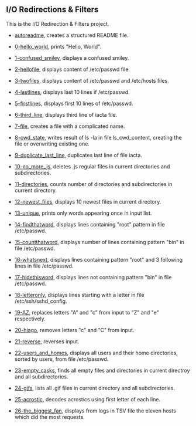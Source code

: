 ## I/O Redirections & Filters

This is the I/O Redirection & Filters project.

* [autoreadme](https://github.com/gwendalminguy/holbertonschool-shell/blob/main/io_redirections_and_filters/autoreadme), creates a structured README file.

* [0-hello_world](https://github.com/gwendalminguy/holbertonschool-shell/blob/main/io_redirections_and_filters/0-hello_world), prints "Hello, World".

* [1-confused_smiley](https://github.com/gwendalminguy/holbertonschool-shell/blob/main/io_redirections_and_filters/1-confused_smiley), displays a confused smiley.

* [2-hellofile](https://github.com/gwendalminguy/holbertonschool-shell/blob/main/io_redirections_and_filters/2-hellofile), displays content of /etc/passwd file.

* [3-twofiles](https://github.com/gwendalminguy/holbertonschool-shell/blob/main/io_redirections_and_filters/3-twofiles), displays content of /etc/passwd and /etc/hosts files.

* [4-lastlines](https://github.com/gwendalminguy/holbertonschool-shell/blob/main/io_redirections_and_filters/4-lastlines), displays last 10 lines if /etc/passwd.

* [5-firstlines](https://github.com/gwendalminguy/holbertonschool-shell/blob/main/io_redirections_and_filters/5-firstlines), displays first 10 lines of /etc/passwd.

* [6-third_line](https://github.com/gwendalminguy/holbertonschool-shell/blob/main/io_redirections_and_filters/6-third_line), displays third line of iacta file.

* [7-file](https://github.com/gwendalminguy/holbertonschool-shell/blob/main/io_redirections_and_filters/7-file), creates a file with a complicated name.

* [8-cwd_state](https://github.com/gwendalminguy/holbertonschool-shell/blob/main/io_redirections_and_filters/8-cwd_state), writes result of ls -la in file ls_cwd_content, creating the file or overwriting existing one.

* [9-duplicate_last_line](https://github.com/gwendalminguy/holbertonschool-shell/blob/main/io_redirections_and_filters/9-duplicate_last_line), duplicates last line of file iacta.

* [10-no_more_js](https://github.com/gwendalminguy/holbertonschool-shell/blob/main/io_redirections_and_filters/10-no_more_js), deletes .js regular files in current directories and subdirectories.

* [11-directories](https://github.com/gwendalminguy/holbertonschool-shell/blob/main/io_redirections_and_filters/11-directories), counts number of directories and subdirectories in current directory.

* [12-newest_files](https://github.com/gwendalminguy/holbertonschool-shell/blob/main/io_redirections_and_filters/12-newest_files), displays 10 newest files in current directory.

* [13-unique](https://github.com/gwendalminguy/holbertonschool-shell/blob/main/io_redirections_and_filters/13-unique), prints only words appearing once in input list.

* [14-findthatword](https://github.com/gwendalminguy/holbertonschool-shell/blob/main/io_redirections_and_filters/14-findthatword), displays lines containing "root" pattern in file /etc/passwd.

* [15-countthatword](https://github.com/gwendalminguy/holbertonschool-shell/blob/main/io_redirections_and_filters/15-countthatword), displays number of lines containing pattern "bin" in file /etc/passwd.

* [16-whatsnext](https://github.com/gwendalminguy/holbertonschool-shell/blob/main/io_redirections_and_filters/16-whatsnext), displays lines containing pattern "root" and 3 following lines in file /etc/passwd.

* [17-hidethisword](https://github.com/gwendalminguy/holbertonschool-shell/blob/main/io_redirections_and_filters/17-hidethisword), displays lines not containing pattern "bin" in file /etc/passwd.

* [18-letteronly](https://github.com/gwendalminguy/holbertonschool-shell/blob/main/io_redirections_and_filters/18-letteronly), displays lines starting with a letter in file /etc/ssh/sshd_config.

* [19-AZ](https://github.com/gwendalminguy/holbertonschool-shell/blob/main/io_redirections_and_filters/19-AZ), replaces letters "A" and "c" from input to "Z" and "e" respectively.

* [20-hiago](https://github.com/gwendalminguy/holbertonschool-shell/blob/main/io_redirections_and_filters/20-hiago), removes letters "c" and "C" from input.

* [21-reverse](https://github.com/gwendalminguy/holbertonschool-shell/blob/main/io_redirections_and_filters/21-reverse), reverses input.

* [22-users_and_homes](https://github.com/gwendalminguy/holbertonschool-shell/blob/main/io_redirections_and_filters/22-users_and_homes), displays all users and their home directories, sorted by users, from file /etc/passwd.

* [23-empty_casks](https://github.com/gwendalminguy/holbertonschool-shell/blob/main/io_redirections_and_filters/23-empty_casks), finds all empty files and directories in current directroy and all subdirectories.

* [24-gifs](https://github.com/gwendalminguy/holbertonschool-shell/blob/main/io_redirections_and_filters/24-gifs), lists all .gif files in current directory and all subdirectories.

* [25-acrostic](https://github.com/gwendalminguy/holbertonschool-shell/blob/main/io_redirections_and_filters/25-acrostic), decodes acrostics using first letter of each line.

* [26-the_biggest_fan](https://github.com/gwendalminguy/holbertonschool-shell/blob/main/io_redirections_and_filters/26-the_biggest_fan), displays from logs in TSV file the eleven hosts which did the most requests.
